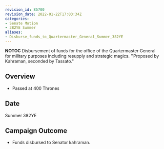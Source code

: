 ```yaml
---
revision_id: 85700
revision_date: 2022-01-22T17:03:34Z
categories:
- Senate Motion
- 382YE Summer
aliases:
- Disburse_funds_to_Quartermaster_General_Summer_382YE
---
```



__NOTOC__
Disbursement of funds for the office of the Quartermaster General for military purposes including resupply and strategic magics.
''Proposed by Kahraman, seconded by Tassato.''
## Overview
* Passed at 400 Thrones
## Date
Summer 382YE
## Campaign Outcome
* Funds disbursed to Senator kahraman.